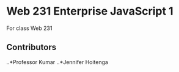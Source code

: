 # Web 231 Enterprise JavaScript 1
For class Web 231

## Contributors
..*Professor Kumar
..*Jennifer Hoitenga